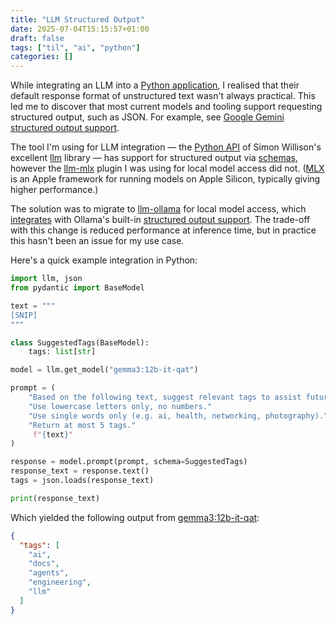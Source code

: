 ```yaml
---
title: "LLM Structured Output"
date: 2025-07-04T15:15:57+01:00
draft: false
tags: ["til", "ai", "python"]
categories: []
---
```

While integrating an LLM into a [Python application](https://github.com/cameronyule/bookmark-organiser), I realised that their default response format of unstructured text wasn't always practical. This led me to discover that most current models and tooling support requesting structured output, such as JSON. For example, see [Google Gemini structured output support](https://ai.google.dev/gemini-api/docs/structured-output).

The tool I'm using for LLM integration &mdash; the [Python API](https://llm.datasette.io/en/stable/python-api.html) of Simon Willison's excellent [llm](https://github.com/simonw/llm) library &mdash; has support for structured output via [schemas](https://llm.datasette.io/en/stable/schemas.html), however the [llm-mlx](https://github.com/simonw/llm-mlx) plugin I was using for local model access did not. ([MLX](https://github.com/ml-explore/mlx) is an Apple framework for running models on Apple Silicon, typically giving higher performance.)

The solution was to migrate to [llm-ollama](https://github.com/taketwo/llm-ollama) for local model access, which [integrates](https://github.com/taketwo/llm-ollama?tab=readme-ov-file#json-schemas) with Ollama's built-in [structured output support](https://ollama.com/blog/structured-outputs). The trade-off with this change is reduced performance at inference time, but in practice this hasn't been an issue for my use case.

Here's a quick example integration in Python:

```python
import llm, json
from pydantic import BaseModel

text = """
[SNIP]
"""

class SuggestedTags(BaseModel):
    tags: list[str]

model = llm.get_model("gemma3:12b-it-qat")

prompt = (
    "Based on the following text, suggest relevant tags to assist future information retrieval."
    "Use lowercase letters only, no numbers."
    "Use single words only (e.g. ai, health, networking, photography)."
    "Return at most 5 tags."
     f"{text}"
)

response = model.prompt(prompt, schema=SuggestedTags)
response_text = response.text()
tags = json.loads(response_text)

print(response_text)
```

Which yielded the following output from [gemma3:12b-it-qat](https://ollama.com/library/gemma3:12b-it-qat):

```json
{
  "tags": [
    "ai",
    "docs",
    "agents",
    "engineering",
    "llm"
  ]
}
``` 
